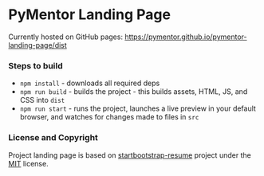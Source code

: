# PyMentor Landing Page

Currently hosted on GitHub pages: https://pymentor.github.io/pymentor-landing-page/dist

### Steps to build

- `npm install` - downloads all required deps
- `npm run build` - builds the project - this builds assets, HTML, JS, and CSS into `dist`
- `npm run start` - runs the project, launches a live preview in your default browser, and watches for changes made to files in `src`

### License and Copyright

Project landing page is based on [startbootstrap-resume](https://github.com/StartBootstrap/startbootstrap-resume) project under  the [MIT](https://github.com/StartBootstrap/startbootstrap-resume/blob/gh-pages/LICENSE) license.
